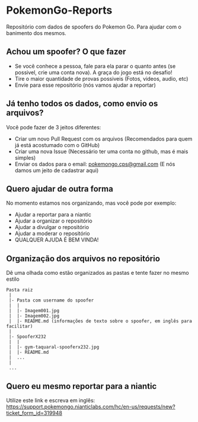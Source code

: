 # PokemonGo-Reports
Repositório com dados de spoofers do Pokemon Go. Para ajudar com o banimento dos mesmos.

## Achou um spoofer? O que fazer
- Se vocẽ conhece a pessoa, fale para ela parar o quanto antes (se possivel, crie uma conta nova). A graça do jogo está no desafio!
- Tire o maior quantidade de provas possiveis (Fotos, videos, audio, etc)
- Envie para esse repositório (nós vamos ajudar a reportar)

## Já tenho todos os dados, como envio os arquivos?
Vocẽ pode fazer de 3 jeitos diferentes:

- Criar um novo Pull Request com os arquivos (Recomendados para quem já está acostumado com o GitHub)
- Criar uma nova Issue (Necessário ter uma conta no github, mas é mais simples)
- Enviar os dados para o email: pokemongo.cps@gmail.com (E nós damos um jeito de cadastrar aqui)


## Quero ajudar de outra forma
No momento estamos nos organizando, mas você pode por exemplo:
- Ajudar a reportar para a niantic
- Ajudar a organizar o repositório
- Ajudar a divulgar o repositório
- Ajudar a moderar o repositório
- QUALQUER AJUDA É BEM VINDA!

## Organização dos arquivos no repositório
Dê uma olhada como estão organizados as pastas e tente fazer no mesmo estilo
```
Pasta raiz
 |
 |- Pasta com username do spoofer
 |  |
 |  |- Imagem001.jpg
 |  |- Imagem002.jpg
 |  |- README.md (informações de texto sobre o spoofer, em inglês para facilitar)
 |
 |- SpooferX232
 |  |
 |  |- gym-taquaral-spooferx232.jpg
 |  |- README.md
 |  ...
 |
 ...

```

## Quero eu mesmo reportar para a niantic
Utilize este link e escreva em inglês: https://support.pokemongo.nianticlabs.com/hc/en-us/requests/new?ticket_form_id=319948
